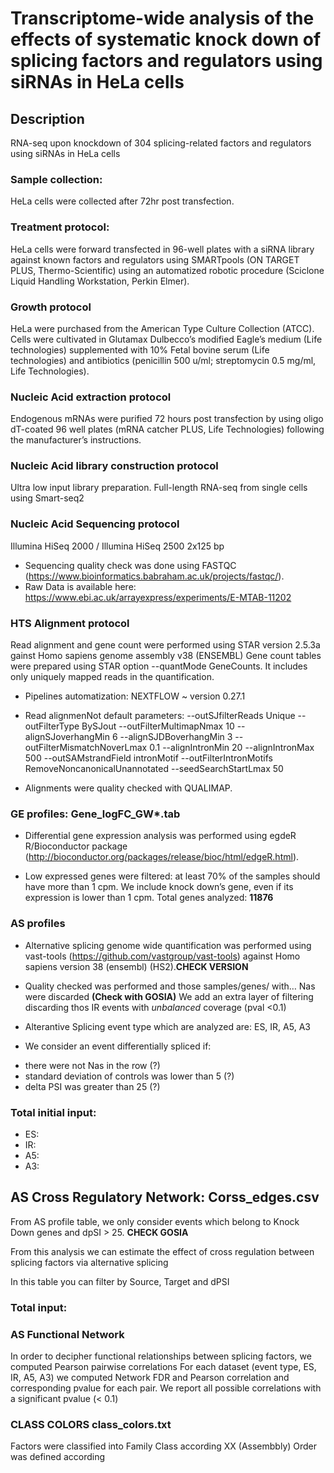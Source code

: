 # Transcriptome-wide analysis of the effects of systematic knock down of splicing factors and regulators using siRNAs in HeLa cells

## Description
RNA-seq upon knockdown of 304 splicing-related factors and regulators using siRNAs in HeLa cells

### Sample collection: 
HeLa cells were collected after 72hr post transfection. 

### Treatment protocol:
HeLa cells were forward transfected in 96-well plates with a siRNA library against known factors and regulators using SMARTpools (ON TARGET PLUS, Thermo-Scientific) using an automatized robotic procedure (Sciclone Liquid Handling Workstation, Perkin Elmer). 

### Growth protocol 
HeLa were purchased from the American Type Culture Collection (ATCC). Cells were cultivated in Glutamax Dulbecco’s modified Eagle’s medium (Life technologies) supplemented with 10% Fetal bovine serum (Life technologies) and antibiotics (penicillin 500 u/ml; streptomycin 0.5 mg/ml, Life Technologies).

### Nucleic Acid extraction protocol 
Endogenous	mRNAs were purified 72 hours post	 transfection by using	 oligo	 dT-coated 96 well plates	(mRNA catcher PLUS, Life Technologies) following the manufacturer’s instructions.	 

### Nucleic Acid library construction protocol
Ultra low input library preparation. Full-length RNA-seq from single cells using Smart-seq2

### Nucleic Acid Sequencing protocol
Illumina HiSeq 2000 / Illumina HiSeq 2500 2x125 bp

* Sequencing quality check was done using FASTQC (https://www.bioinformatics.babraham.ac.uk/projects/fastqc/). 
* Raw Data is available here: https://www.ebi.ac.uk/arrayexpress/experiments/E-MTAB-11202

### HTS Alignment protocol

Read alignment and gene count were performed using STAR version 2.5.3a gainst Homo sapiens genome assembly v38 (ENSEMBL) 
Gene count tables were prepared using STAR option --quantMode GeneCounts. It includes only uniquely mapped reads in the quantification.
* Pipelines automatization: NEXTFLOW  ~  version 0.27.1
* Read alignmenNot default parameters:
                --outSJfilterReads Unique 
                --outFilterType BySJout 
                --outFilterMultimapNmax 10 
                --alignSJoverhangMin 6 
                --alignSJDBoverhangMin 3 
                --outFilterMismatchNoverLmax 0.1 
                --alignIntronMin 20 
        	      --alignIntronMax 500 
	              --outSAMstrandField intronMotif 
                --outFilterIntronMotifs RemoveNoncanonicalUnannotated 
                --seedSearchStartLmax 50 

* Alignments were quality checked with QUALIMAP. 


### GE profiles: Gene_logFC_GW*.tab

* Differential gene expression analysis was performed using egdeR R/Bioconductor package (http://bioconductor.org/packages/release/bioc/html/edgeR.html).

* Low expressed genes were filtered: at least 70% of the samples should have more than 1 cpm. We include knock down’s gene, even if its expression is lower than 1 cpm. Total genes analyzed: **11876**

### AS profiles

* Alternative splicing genome wide quantification was performed using vast-tools (https://github.com/vastgroup/vast-tools) against Homo sapiens version 38 (ensembl) (HS2).**CHECK VERSION**

* Quality checked was performed and those  samples/genes/ with… Nas were discarded **(Check with GOSIA)**
We add an extra layer of filtering discarding thos IR events with *unbalanced* coverage (pval <0.1)

* Alterantive Splicing event type which are analyzed are: ES, IR, A5, A3

* We consider an event differentially spliced if:
- there were not Nas in the row (?)
- standard deviation of controls was lower than 5 (?)
- delta PSI was greater than 25 (?)

### Total initial input:
* ES:
* IR:
* A5:
* A3:
 
## AS Cross Regulatory Network: Corss_edges.csv
 From AS profile table, we only consider events which belong to Knock Down genes and  dpSI > 25. **CHECK GOSIA** 
 
 From this analysis we can estimate the effect of cross regulation between splicing factors via alternative splicing
 
 In this table you can filter by Source, Target and dPSI
 
 ### Total input:


### AS Functional Network

In order to decipher functional relationships between splicing factors, we computed Pearson pairwise correlations
For each dataset (event type, ES, IR, A5, A3) we computed Network FDR and  Pearson correlation and corresponding pvalue for each pair. We report all possible correlations with a significant pvalue (< 0.1)



### CLASS COLORS class_colors.txt
Factors were classified into  Family Class according XX
(Assembbly) Order was defined according
